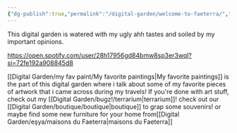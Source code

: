 ```yaml
---
{"dg-publish":true,"permalink":"/digital-garden/welcome-to-faeterra/","tags":["gardenEntry"]}
---
```


This digital garden is watered with my ugly ahh tastes and soiled by my important opinions.

https://open.spotify.com/user/28h17956gd84bmw8sp3er3wql?si=72fe192a908845d8

[[Digital Garden/my fav paint/My favorite paintings\|My favorite paintings]] is the part of this digital garden where i talk about some of my favorite pieces of artwork that i came across during my travels! 
If you're done with art stuff, check out my [[Digital Garden/bugz!/terrarium\|terrarium]]!
check out our [[Digital Garden/boutique/boutique\|boutique]] to grap some souvenirs! or maybe find some new furniture for your home from[[Digital Garden/eşya/maisons du Faeterra\|maisons du Faeterra]] 